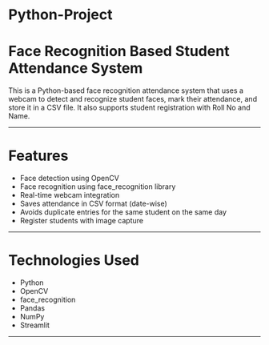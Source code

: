 # Python-Project
# Face Recognition Based Student Attendance System

This is a Python-based face recognition attendance system that uses a webcam to detect and recognize student faces, mark their attendance, and store it in a CSV file. It also supports student registration with Roll No and Name.

---

# Features

- Face detection using OpenCV
- Face recognition using face_recognition library
- Real-time webcam integration
- Saves attendance in CSV format (date-wise)
- Avoids duplicate entries for the same student on the same day
- Register students with image capture

---

# Technologies Used

- Python
- OpenCV
- face_recognition
- Pandas
- NumPy
- Streamlit 

---
